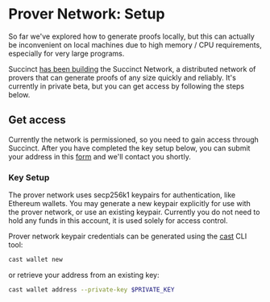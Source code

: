 # Prover Network: Setup

So far we've explored how to generate proofs locally, but this can actually be inconvenient on local machines due to high memory / CPU requirements, especially for very large programs.

Succinct [has been building](https://blog.succinct.xyz/succinct-network/) the Succinct Network, a distributed network of provers that can generate proofs of any size quickly and reliably. It's currently in private beta, but you can get access by following the steps below.

## Get access

Currently the network is permissioned, so you need to gain access through Succinct. After you have completed the key setup below, you can submit your address in this [form](https://docs.google.com/forms/d/e/1FAIpQLSd-X9uH7G0bvXH_kjptnQtNil8L4dumrVPpFE4t8Ci1XT1GaQ/viewform?vc=0&c=0&w=1&flr=0&usp=mail_form_link) and we'll contact you shortly.

### Key Setup

The prover network uses secp256k1 keypairs for authentication, like Ethereum wallets. You may generate a new keypair explicitly for use with the prover network, or use an existing keypair. Currently you do not need to hold any funds in this account, it is used solely for access control.

Prover network keypair credentials can be generated using the [cast](https://book.getfoundry.sh/cast/) CLI tool:

```sh
cast wallet new
```

or retrieve your address from an existing key:

```sh
cast wallet address --private-key $PRIVATE_KEY
```
